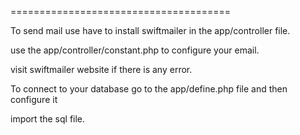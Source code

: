 ======================================

To send mail use have to install swiftmailer in the app/controller file.

use the app/controller/constant.php to configure your email.

visit swiftmailer website if there is any error.

To connect to your database go to the app/define.php file and then configure it

import the sql file.

